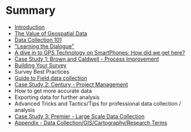 # Summary

* [Introduction](README.md)
* [The Value of Geospatial Data](the-value-of-geospatial-data.md)
* [Data Collection 101](data-collection-101.md)
* ["Learning the Dialogue"](learning-the-dialogue-and-the-technology.md)
* [A dive in to GPS Technology on SmartPhones: How did we get here?](a-dive-in-to-gps-technology.md)
* [Case Study 1: Brown and Caldwell - Process Improvement](case-study-1.md)
* [Building Your Survey](building-your-survey.md)
* Survey Best Practices
* [Guide to Field data collection](guide_to_field_data_collection.md)
* [Case Study 2: Century - Project Management](case-study-2.md)
* How to get more accurate data
* Exporting data for further analysis
* Advanced Tricks and Tactics/Tips for professional data collection / analysis
* [Case Study 3: Premier - Large Scale Data Collection](case-study-3.md)
* [Appendix - Data Collection/GIS/Cartography/Research Terms](appendix.md)

